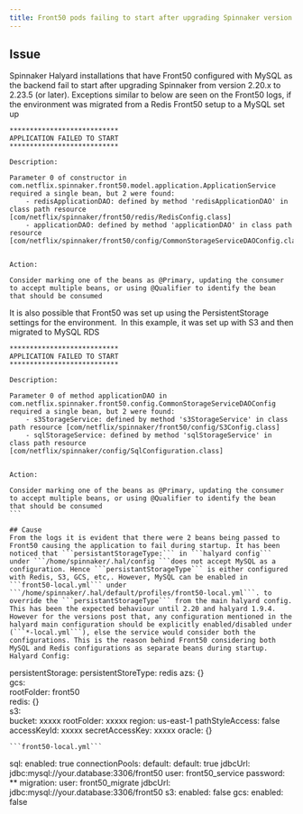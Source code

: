 ```yaml
---
title: Front50 pods failing to start after upgrading Spinnaker version from 2.20.1 to 2.23.5
---
```


## Issue
Spinnaker Halyard installations that have Front50 configured with MySQL as the backend fail to start after upgrading Spinnaker from version 2.20.x to 2.23.5 (or later). Exceptions similar to below are seen on the Front50 logs, if the environment was migrated from a Redis Front50 setup to a MySQL set up
```
***************************
APPLICATION FAILED TO START
***************************

Description:

Parameter 0 of constructor in com.netflix.spinnaker.front50.model.application.ApplicationService required a single bean, but 2 were found:
	- redisApplicationDAO: defined by method 'redisApplicationDAO' in class path resource [com/netflix/spinnaker/front50/redis/RedisConfig.class]
	- applicationDAO: defined by method 'applicationDAO' in class path resource [com/netflix/spinnaker/front50/config/CommonStorageServiceDAOConfig.class]


Action:

Consider marking one of the beans as @Primary, updating the consumer to accept multiple beans, or using @Qualifier to identify the bean that should be consumed
````

It is also possible that Front50 was set up using the PersistentStorage settings for the environment.  In this example, it was set up with S3 and then migrated to MySQL RDS
````
***************************
APPLICATION FAILED TO START
***************************

Description:

Parameter 0 of method applicationDAO in com.netflix.spinnaker.front50.config.CommonStorageServiceDAOConfig required a single bean, but 2 were found:
	- s3StorageService: defined by method 's3StorageService' in class path resource [com/netflix/spinnaker/front50/config/S3Config.class]
	- sqlStorageService: defined by method 'sqlStorageService' in class path resource [com/netflix/spinnaker/config/SqlConfiguration.class]


Action:

Consider marking one of the beans as @Primary, updating the consumer to accept multiple beans, or using @Qualifier to identify the bean that should be consumed
```

## Cause
From the logs it is evident that there were 2 beans being passed to Front50 causing the application to fail during startup. It has been noticed that ```persistantStorageType:``` in ```halyard config``` under ```/home/spinnaker/.hal/config ```does not accept MySQL as a configuration. Hence ```persistantStorageType``` is either configured with Redis, S3, GCS, etc,. However, MySQL can be enabled in ```front50-local.yml``` under ```/home/spinnaker/.hal/default/profiles/front50-local.yml```. to override the ```persistantStorageType``` from the main halyard config.
This has been the expected behaviour until 2.20 and halyard 1.9.4. However for the versions post that, any configuration mentioned in the halyard main configuration should be explicitly enabled/disabled under (```*-local.yml```), else the service would consider both the configurations. This is the reason behind Front50 considering both MySQL and Redis configurations as separate beans during startup.
Halyard Config:
````
persistentStorage:
    persistentStoreType: redis
    azs: {}                   
    gcs:              
      rootFolder: front50  
    redis: {}           
    s3:                     
      bucket: xxxxx
      rootFolder: xxxxx
      region: us-east-1
      pathStyleAccess: false
      accessKeyId: xxxxx
      secretAccessKey: xxxxx
    oracle: {} 
````
```front50-local.yml```

````
sql:
  enabled: true
  connectionPools:
    default:
      default: true
      jdbcUrl: jdbc:mysql://your.database:3306/front50
      user: front50_service
      password: **
  migration:
    user: front50_migrate
    jdbcUrl: jdbc:mysql://your.database:3306/front50
s3:
  enabled: false
gcs:
  enabled: false
````


